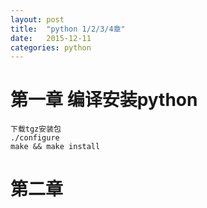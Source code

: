 ```yaml
---
layout: post
title:  "python 1/2/3/4章"
date:   2015-12-11
categories: python
---
```



# 第一章 编译安装python

```
下载tgz安装包
./configure
make && make install
```

# 第二章
